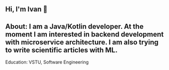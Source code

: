 ## Hi, I'm Ivan 👋

## About: I am a Java/Kotlin developer. At the moment I am interested in backend development with microservice architecture. I am also trying to write scientific articles with ML.
Education: VSTU, Software Engineering
<!--
**novichkov-mode/novichkov-mode** is a ✨ _special_ ✨ repository because its `README.md` (this file) appears on your GitHub profile.

Here are some ideas to get you started:

- 🔭 I’m currently working on ...
- 🌱 I’m currently learning ...
- 👯 I’m looking to collaborate on ...
- 🤔 I’m looking for help with ...
- 💬 Ask me about ...
- 📫 How to reach me: ...
- 😄 Pronouns: ...
- ⚡ Fun fact: ...
-->
